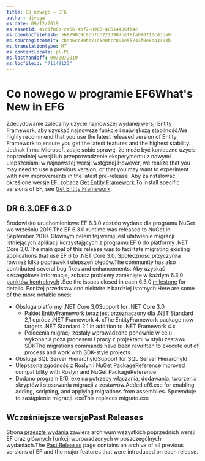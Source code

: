 ```yaml
---
title: Co nowego — EF6
author: divega
ms.date: 09/12/2019
ms.assetid: 41d1f86b-ce66-4bf2-8963-48514406fb4c
ms.openlocfilehash: 568790d9c9bb7dd2213907bef8fa090710cd3ba0
ms.sourcegitcommit: cbaa6cc89bd71d5e0bcc891e55743f0e8ea3393b
ms.translationtype: MT
ms.contentlocale: pl-PL
ms.lasthandoff: 09/20/2019
ms.locfileid: "71149125"
---
```

# <a name="whats-new-in-ef6"></a><span data-ttu-id="f7b69-102">Co nowego w programie EF6</span><span class="sxs-lookup"><span data-stu-id="f7b69-102">What's New in EF6</span></span>

<span data-ttu-id="f7b69-103">Zdecydowanie zalecamy użycie najnowszej wydanej wersji Entity Framework, aby uzyskać najnowsze funkcje i największą stabilność.</span><span class="sxs-lookup"><span data-stu-id="f7b69-103">We highly recommend that you use the latest released version of Entity Framework to ensure you get the latest features and the highest stability.</span></span>
<span data-ttu-id="f7b69-104">Jednak firma Microsoft zdaje sobie sprawę, że może być konieczne użycie poprzedniej wersji lub przeprowadzenie eksperymentu z nowymi ulepszeniami w najnowszej wersji wstępnej.</span><span class="sxs-lookup"><span data-stu-id="f7b69-104">However, we realize that you may need to use a previous version, or that you may want to experiment with new improvements in the latest pre-release.</span></span>
<span data-ttu-id="f7b69-105">Aby zainstalować określone wersje EF, zobacz [Get Entity Framework](~/ef6/fundamentals/install.md).</span><span class="sxs-lookup"><span data-stu-id="f7b69-105">To install specific versions of EF, see [Get Entity Framework](~/ef6/fundamentals/install.md).</span></span>

## <a name="ef-630"></a><span data-ttu-id="f7b69-106">DR 6.3.0</span><span class="sxs-lookup"><span data-stu-id="f7b69-106">EF 6.3.0</span></span>

<span data-ttu-id="f7b69-107">Środowisko uruchomieniowe EF 6.3.0 zostało wydane dla programu NuGet we wrześniu 2019.</span><span class="sxs-lookup"><span data-stu-id="f7b69-107">The EF 6.3.0 runtime was released to NuGet in September 2019.</span></span> <span data-ttu-id="f7b69-108">Głównym celem tej wersji jest ułatwienie migracji istniejących aplikacji korzystających z programu EF 6 do platformy .NET Core 3,0.</span><span class="sxs-lookup"><span data-stu-id="f7b69-108">The main goal of this release was to facilitate migrating existing applications that use EF 6 to .NET Core 3.0.</span></span> <span data-ttu-id="f7b69-109">Społeczność przyczyniła również kilka poprawek i ulepszeń błędów.</span><span class="sxs-lookup"><span data-stu-id="f7b69-109">The community has also contributed several bug fixes and enhancements.</span></span> <span data-ttu-id="f7b69-110">Aby uzyskać szczegółowe informacje, zobacz problemy zamknięte w każdym 6.3.0 [punktów kontrolnych](https://github.com/aspnet/EntityFramework6/milestones?state=closed) .</span><span class="sxs-lookup"><span data-stu-id="f7b69-110">See the issues closed in each 6.3.0 [milestone](https://github.com/aspnet/EntityFramework6/milestones?state=closed) for details.</span></span> <span data-ttu-id="f7b69-111">Poniżej przedstawiono niektóre z bardziej istotnych:</span><span class="sxs-lookup"><span data-stu-id="f7b69-111">Here are some of the more notable ones:</span></span>

- <span data-ttu-id="f7b69-112">Obsługa platformy .NET Core 3,0</span><span class="sxs-lookup"><span data-stu-id="f7b69-112">Support for .NET Core 3.0</span></span>
  - <span data-ttu-id="f7b69-113">Pakiet EntityFramework teraz jest przeznaczony dla .NET Standard 2,1 oprócz .NET Framework 4. x</span><span class="sxs-lookup"><span data-stu-id="f7b69-113">The EntityFramework package now targets .NET Standard 2.1 in addition to .NET Framework 4.x</span></span>
  - <span data-ttu-id="f7b69-114">Polecenia migracji zostały wprowadzone ponownie w celu wykonania poza procesem i pracy z projektami w stylu zestawu SDK</span><span class="sxs-lookup"><span data-stu-id="f7b69-114">The migrations commands have been rewritten to execute out of process and work with SDK-style projects</span></span>
- <span data-ttu-id="f7b69-115">Obsługa SQL Server HierarchyId</span><span class="sxs-lookup"><span data-stu-id="f7b69-115">Support for SQL Server HierarchyId</span></span>
- <span data-ttu-id="f7b69-116">Ulepszona zgodność z Roslyn i NuGet PackageReference</span><span class="sxs-lookup"><span data-stu-id="f7b69-116">Improved compatibility with Roslyn and NuGet PackageReference</span></span>
- <span data-ttu-id="f7b69-117">Dodano program Ef6. exe na potrzeby włączania, dodawania, tworzenia skryptów i stosowania migracji z zestawów.</span><span class="sxs-lookup"><span data-stu-id="f7b69-117">Added ef6.exe for enabling, adding, scripting, and applying migrations from assemblies.</span></span> <span data-ttu-id="f7b69-118">Spowoduje to zastąpienie migracji. exe</span><span class="sxs-lookup"><span data-stu-id="f7b69-118">This replaces migrate.exe</span></span>

## <a name="past-releases"></a><span data-ttu-id="f7b69-119">Wcześniejsze wersje</span><span class="sxs-lookup"><span data-stu-id="f7b69-119">Past Releases</span></span>

<span data-ttu-id="f7b69-120">Strona [przeszłe wydania](past-releases.md) zawiera archiwum wszystkich poprzednich wersji EF oraz głównych funkcji wprowadzonych w poszczególnych wydaniach.</span><span class="sxs-lookup"><span data-stu-id="f7b69-120">The [Past Releases](past-releases.md) page contains an archive of all previous versions of EF and the major features that were introduced on each release.</span></span>
